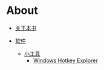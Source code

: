 # About

* [关于本书](README.md)

* [软件](software/README.md)
    * [小工具](software/small-tool/README.md)
        * [Windows Hotkey Explorer](software/small-tool/windows-hotkey-explorer.md)